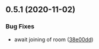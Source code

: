 ## 0.5.1 (2020-11-02)


### Bug Fixes

* await joining of room ([38e00dd](https://github.com/Extream-SaaS/ex-sdk/commit/38e00dd090fc37911756a3e7f4f03f94489e5d5c))



